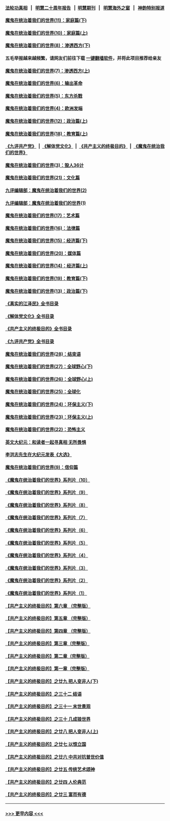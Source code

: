 #### [法轮功真相](https://github.com/gfw-breaker/truth/blob/master/README.md?t=0) &nbsp;&nbsp;|&nbsp;&nbsp; [明慧二十周年报告](https://github.com/gfw-breaker/mh-reports/blob/master/README.md?t=0) &nbsp;&nbsp;|&nbsp;&nbsp;[明慧期刊](https://github.com/gfw-breaker/mh-qikan) &nbsp;&nbsp;|&nbsp;&nbsp; [明慧海外之窗](https://github.com/gfw-breaker/mh-news/blob/master/README.md?t=0) &nbsp;&nbsp;|&nbsp;&nbsp; [神韵特别报道](https://github.com/gfw-breaker/mh-news/blob/master/shenyun.md?t=0)
#### [魔鬼在统治着我们的世界(11)：家庭篇(下)](../pages/nsc422/n10440961.md?t=11280101) 
#### [魔鬼在统治着我们的世界(10)：家庭篇(上)](../pages/nsc422/n10435448.md?t=11280101) 
#### [魔鬼在统治着我们的世界(8)：渗透西方(下)](../pages/nsc422/n10429603.md?t=11280101) 
#### 五毛举报越来越频繁，请网友们前往下载 [一键翻墙软件](https://github.com/gfw-breaker/ssr-accounts)，并将此项目推荐给亲友
#### [魔鬼在统治着我们的世界(7)：渗透西方(上)](../pages/nsc422/n10426013.md?t=11280101) 
#### [魔鬼在统治着我们的世界(6)：输出革命](../pages/nsc422/n10421536.md?t=11280101) 
#### [魔鬼在统治着我们的世界(5)：东方杀戮](../pages/nsc422/n10417707.md?t=11280101) 
#### [魔鬼在统治着我们的世界(4)：欧洲发端](../pages/nsc422/n10414890.md?t=11280101) 
#### [魔鬼在统治着我们的世界(12)：政治篇(上)](../pages/nsc422/n10444576.md?t=11280101) 
#### [魔鬼在统治着我们的世界(18)：教育篇(上)](../pages/nsc422/n10526970.md?t=11280101) 
#### [《九评共产党》](https://github.com/begood0513/9ping.md/blob/master/README.md) &nbsp;|&nbsp; [《解体党文化》](../../../../jtdwh.md/blob/master/README.md)  &nbsp;|&nbsp; [《共产主义的终极目的》](../../../../gczydzjmd.md/blob/master/README.md) &nbsp;|&nbsp; [《魔鬼在统治我们的世界》](../../../../mgztzwmdsj.md/blob/master/README.md) 
#### [魔鬼在统治着我们的世界(3)：毁人36计](../pages/nsc422/n10411583.md?t=11280101) 
#### [魔鬼在统治着我们的世界(21)：文化篇](../pages/nsc422/n10597706.md?t=11280101) 
#### [九评编辑部：魔鬼在统治着我们的世界(2)](../pages/nsc422/n10410036.md?t=11280101) 
#### [九评编辑部：魔鬼在统治着我们的世界(1)](../pages/nsc422/n10406825.md?t=11280101) 
#### [魔鬼在统治着我们的世界(17)：艺术篇](../pages/nsc422/n10499093.md?t=11280101) 
#### [魔鬼在统治着我们的世界(16)：法律篇](../pages/nsc422/n10485969.md?t=11280101) 
#### [魔鬼在统治着我们的世界(15)：经济篇(下)](../pages/nsc422/n10469975.md?t=11280101) 
#### [魔鬼在统治着我们的世界(20)：媒体篇](../pages/nsc422/n10586579.md?t=11280101) 
#### [魔鬼在统治着我们的世界(14)：经济篇(上)](../pages/nsc422/n10457370.md?t=11280101) 
#### [魔鬼在统治着我们的世界(19)：教育篇(下)](../pages/nsc422/n10564808.md?t=11280101) 
#### [魔鬼在统治着我们的世界(13)：政治篇(下)](../pages/nsc422/n10448270.md?t=11280101) 
#### [《真实的江泽民》全书目录](../pages/nsc422/n13721399.md?t=11280101) 
#### [《解体党文化》全书目录](../pages/nsc422/n13721157.md?t=11280101) 
#### [《共产主义的终极目的》全书目录](../pages/nsc422/n13721048.md?t=11280101) 
#### [《九评共产党》全书目录](../pages/nsc422/n13708085.md?t=11280101) 
#### [魔鬼在统治着我们的世界(28)：结束语](../pages/nsc422/n10936246.md?t=11280101) 
#### [魔鬼在统治着我们的世界(27)：全球野心(下)](../pages/nsc422/n10928319.md?t=11280101) 
#### [魔鬼在统治着我们的世界(26)：全球野心(上)](../pages/nsc422/n10900318.md?t=11280101) 
#### [魔鬼在统治着我们的世界(25)：全球化](../pages/nsc422/n10788205.md?t=11280101) 
#### [魔鬼在统治着我们的世界(24)：环保主义(下)](../pages/nsc422/n10695307.md?t=11280101) 
#### [魔鬼在统治着我们的世界(23)：环保主义(上)](../pages/nsc422/n10688613.md?t=11280101) 
#### [魔鬼在统治着我们的世界(22)：恐怖主义](../pages/nsc422/n10614727.md?t=11280101) 
#### [英文大纪元：和读者一起寻真相 无所畏惧](../pages/nsc422/n12542027.md?t=11280101) 
#### [李洪志先生在大纪元发表《大选》](../pages/nsc422/n12534746.md?t=11280101) 
#### [魔鬼在统治着我们的世界(9)：信仰篇](../pages/nsc422/n10432159.md?t=11280101) 
#### [《魔鬼在统治着我们的世界》系列片（10）](../pages/nsc422/n12292670.md?t=11280101) 
#### [《魔鬼在统治着我们的世界》系列片（9）](../pages/nsc422/n12290859.md?t=11280101) 
#### [《魔鬼在统治着我们的世界》系列片（8）](../pages/nsc422/n12287445.md?t=11280101) 
#### [《魔鬼在统治着我们的世界》系列片（7）](../pages/nsc422/n12283425.md?t=11280101) 
#### [《魔鬼在统治着我们的世界》系列片（6）](../pages/nsc422/n12282314.md?t=11280101) 
#### [《魔鬼在统治着我们的世界》系列片（5）](../pages/nsc422/n12281419.md?t=11280101) 
#### [《魔鬼在统治着我们的世界》系列片（4）](../pages/nsc422/n12274024.md?t=11280101) 
#### [《魔鬼在统治着我们的世界》系列片（3）](../pages/nsc422/n12271322.md?t=11280101) 
#### [《魔鬼在统治着我们的世界》系列片（2）](../pages/nsc422/n12269049.md?t=11280101) 
#### [《魔鬼在统治着我们的世界》系列片（1）](../pages/nsc422/n12267575.md?t=11280101) 
#### [【共产主义的终极目的】第六章 （完整版）](../pages/nsc422/n11428913.md?t=11280101) 
#### [【共产主义的终极目的】第五章 （完整版）](../pages/nsc422/n11428912.md?t=11280101) 
#### [【共产主义的终极目的】第四章 （完整版）](../pages/nsc422/n11428907.md?t=11280101) 
#### [【共产主义的终极目的】第三章（完整版）](../pages/nsc422/n11428848.md?t=11280101) 
#### [【共产主义的终极目的】第二章（完整版）](../pages/nsc422/n11428831.md?t=11280101) 
#### [【共产主义的终极目的】第一章（完整版）](../pages/nsc422/n11417651.md?t=11280101) 
#### [【共产主义的终极目的】之廿九 把人变非人(下)](../pages/nsc422/n11344140.md?t=11280101) 
#### [【共产主义的终极目的】之三十二 结语](../pages/nsc422/n11360535.md?t=11280101) 
#### [【共产主义的终极目的】之三十一 末世景观](../pages/nsc422/n11351129.md?t=11280101) 
#### [【共产主义的终极目的】之三十 几成狼世界](../pages/nsc422/n11348280.md?t=11280101) 
#### [【共产主义的终极目的】之廿八 把人变非人(上)](../pages/nsc422/n11340492.md?t=11280101) 
#### [【共产主义的终极目的】之廿七 以恨立国](../pages/nsc422/n11336944.md?t=11280101) 
#### [【共产主义的终极目的】之廿六 中共对抗普世价值](../pages/nsc422/n11324785.md?t=11280101) 
#### [【共产主义的终极目的】之廿五 传统艺术颂神](../pages/nsc422/n11296396.md?t=11280101) 
#### [【共产主义的终极目的】之廿四 人伦典范](../pages/nsc422/n11296397.md?t=11280101) 
#### [【共产主义的终极目的】之廿三 富而有德](../pages/nsc422/n11283598.md?t=11280101) 

----
#### [ >>> 更早内容 <<< ](../indexes/nsc422-earlier.md)
